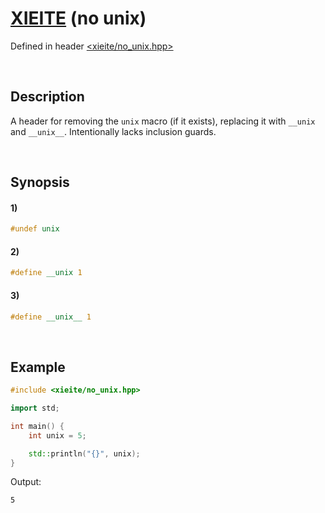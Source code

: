# [XIEITE](../../macros.md) \(no unix\)
Defined in header [<xieite/no_unix.hpp>](../../../include/xieite/no_unix.hpp)

&nbsp;

## Description
A header for removing the `unix` macro (if it exists), replacing it with `__unix` and `__unix__`. Intentionally lacks inclusion guards.

&nbsp;

## Synopsis
#### 1)
```cpp
#undef unix
```
#### 2)
```cpp
#define __unix 1
```
#### 3)
```cpp
#define __unix__ 1
```

&nbsp;

## Example
```cpp
#include <xieite/no_unix.hpp>

import std;

int main() {
    int unix = 5;

    std::println("{}", unix);
}
```
Output:
```
5
```
